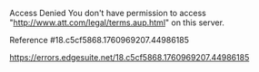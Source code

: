 Access Denied
You don't have permission to access "http://www.att.com/legal/terms.aup.html" on this server.

Reference #18.c5cf5868.1760969207.44986185

https://errors.edgesuite.net/18.c5cf5868.1760969207.44986185